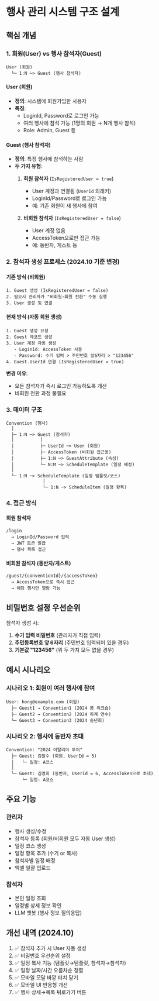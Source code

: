 # 행사 관리 시스템 구조 설계

## 핵심 개념

### 1. 회원(User) vs 행사 참석자(Guest)

```
User (회원)
  └─ 1:N ─> Guest (행사 참석자)
```

#### User (회원)
- **정의**: 시스템에 회원가입한 사용자
- **특징**: 
  - LoginId, Password로 로그인 가능
  - 여러 행사에 참석 가능 (1명의 회원 → N개 행사 참석)
  - Role: Admin, Guest 등

#### Guest (행사 참석자)
- **정의**: 특정 행사에 참석하는 사람
- **두 가지 유형**:
  1. **회원 참석자** (`IsRegisteredUser = true`)
     - User 계정과 연결됨 (`UserId` 외래키)
     - LoginId/Password로 로그인 가능
     - 예: 기존 회원이 새 행사에 참여
  
  2. **비회원 참석자** (`IsRegisteredUser = false`)
     - User 계정 없음
     - AccessToken으로만 접근 가능
     - 예: 동반자, 게스트 등

### 2. 참석자 생성 프로세스 (2024.10 기준 변경)

#### 기존 방식 (비회원)
```
1. Guest 생성 (IsRegisteredUser = false)
2. 필요시 관리자가 "비회원→회원 전환" 수동 실행
3. User 생성 및 연결
```

#### 현재 방식 (자동 회원 생성)
```
1. Guest 생성 요청
2. Guest 레코드 생성
3. User 계정 자동 생성
   - LoginId: AccessToken 사용
   - Password: 수기 입력 > 주민번호 앞6자리 > "123456"
4. Guest.UserId 연결 (IsRegisteredUser = true)
```

**변경 이유**: 
- 모든 참석자가 즉시 로그인 가능하도록 개선
- 비회원 전환 과정 불필요

### 3. 데이터 구조

```
Convention (행사)
  │
  ├─ 1:N ─> Guest (참석자)
  │          │
  │          ├─ UserId ─> User (회원)
  │          ├─ AccessToken (비회원 접근용)
  │          ├─ 1:N ─> GuestAttribute (속성)
  │          └─ N:M ─> ScheduleTemplate (일정 배정)
  │
  └─ 1:N ─> ScheduleTemplate (일정 템플릿/코스)
              │
              └─ 1:N ─> ScheduleItem (일정 항목)
```

### 4. 접근 방식

#### 회원 참석자
```
/login
  → LoginId/Password 입력
  → JWT 토큰 발급
  → 행사 목록 접근
```

#### 비회원 참석자 (동반자/게스트)
```
/guest/{conventionId}/{accessToken}
  → AccessToken으로 즉시 접근
  → 해당 행사만 열람 가능
```

## 비밀번호 설정 우선순위

참석자 생성 시:
1. **수기 입력 비밀번호** (관리자가 직접 입력)
2. **주민등록번호 앞 6자리** (주민번호 입력되어 있을 경우)
3. **기본값 "123456"** (위 두 가지 모두 없을 경우)

## 예시 시나리오

### 시나리오 1: 회원이 여러 행사에 참여
```
User: hong@example.com (회원)
  ├─ Guest1 → Convention1 (2024 봄 워크숍)
  ├─ Guest2 → Convention2 (2024 하계 연수)
  └─ Guest3 → Convention3 (2024 송년회)
```

### 시나리오 2: 행사에 동반자 초대
```
Convention: "2024 이탈리아 투어"
  ├─ Guest: 김철수 (회원, UserId = 5)
  │   └─ 일정: A코스
  │
  └─ Guest: 김영희 (동반자, UserId = 6, AccessToken으로 초대)
      └─ 일정: A코스
```

## 주요 기능

### 관리자
- 행사 생성/수정
- 참석자 등록 (회원/비회원 모두 자동 User 생성)
- 일정 코스 생성
- 일정 항목 추가 (수기 or 복사)
- 참석자별 일정 배정
- 엑셀 일괄 업로드

### 참석자
- 본인 일정 조회
- 일정별 상세 정보 확인
- LLM 챗봇 (행사 정보 질의응답)

## 개선 내역 (2024.10)

1. ✅ 참석자 추가 시 User 자동 생성
2. ✅ 비밀번호 우선순위 설정
3. ✅ 일정 복사 기능 (템플릿→템플릿, 참석자→참석자)
4. ✅ 일정 날짜/시간 오름차순 정렬
5. ✅ 모바일 모달 바깥 터치 닫기
6. ✅ 모바일 UI 반응형 개선
7. ✅ 행사 상세→목록 뒤로가기 버튼
